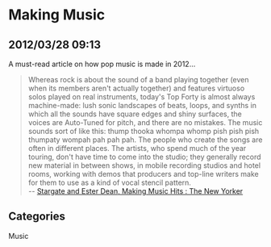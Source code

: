 # Making Music

## 2012/03/28 09:13

A must-read article on how pop music is made in 2012...

> Whereas rock is about the sound of a band playing together (even when 
> its members aren't actually together) and features virtuoso solos played 
> on real instruments, today's Top Forty is almost always machine-made: 
> lush sonic landscapes of beats, loops, and synths in which all the 
> sounds have square edges and shiny surfaces, the voices are Auto-Tuned 
> for pitch, and there are no mistakes. The music sounds sort of like 
> this: thump thooka whompa whomp pish pish pish thumpaty wompah pah pah 
> pah. The people who create the songs are often in different places. The 
> artists, who spend much of the year touring, don't have time to come 
> into the studio; they generally record new material in between shows, in 
> mobile recording studios and hotel rooms, working with demos that 
> producers and top-line writers make for them to use as a kind of vocal 
> stencil pattern.  
> -- [Stargate and Ester Dean, Making Music Hits : The New Yorker][1]

[1]: http://www.newyorker.com/reporting/2012/03/26/120326fa_fact_seabrook

## Categories
Music
